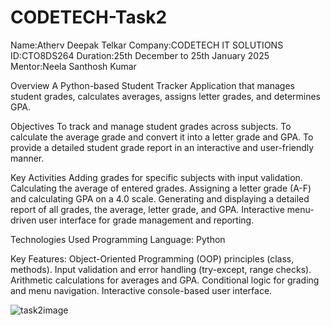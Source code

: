 # CODETECH-Task2

Name:Atherv Deepak Telkar
Company:CODETECH IT SOLUTIONS
ID:CTO8DS264
Duration:25th December to 25th January 2025
Mentor:Neela Santhosh Kumar


Overview
A Python-based Student Tracker Application that manages student grades, calculates averages, assigns letter grades, and determines GPA.

Objectives
To track and manage student grades across subjects.
To calculate the average grade and convert it into a letter grade and GPA.
To provide a detailed student grade report in an interactive and user-friendly manner.


Key Activities
Adding grades for specific subjects with input validation.
Calculating the average of entered grades.
Assigning a letter grade (A-F) and calculating GPA on a 4.0 scale.
Generating and displaying a detailed report of all grades, the average, letter grade, and GPA.
Interactive menu-driven user interface for grade management and reporting.


Technologies Used
Programming Language: Python


Key Features:
Object-Oriented Programming (OOP) principles (class, methods).
Input validation and error handling (try-except, range checks).
Arithmetic calculations for averages and GPA.
Conditional logic for grading and menu navigation.
Interactive console-based user interface.


![task2image](https://github.com/user-attachments/assets/0970ac36-6bb0-4d0a-8b4d-3b7ec19f9473)
